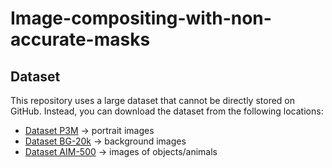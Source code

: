 # Image-compositing-with-non-accurate-masks

## Dataset 

This repository uses a large dataset that cannot be directly stored on GitHub. Instead, you can download the dataset from the following locations:

- [Dataset P3M](https://github.com/ViTAE-Transformer/P3M-Net/tree/main) -> portrait images
- [Dataset BG-20k](https://github.com/JizhiziLi/GFM) -> background images
- [Dataset AIM-500](https://github.com/JizhiziLi/AIM) -> images of objects/animals
